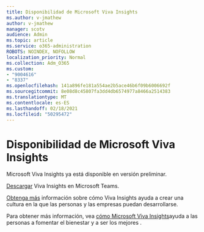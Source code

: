```yaml
---
title: Disponibilidad de Microsoft Viva Insights
ms.author: v-jmathew
author: v-jmathew
manager: scotv
audience: Admin
ms.topic: article
ms.service: o365-administration
ROBOTS: NOINDEX, NOFOLLOW
localization_priority: Normal
ms.collection: Adm_O365
ms.custom:
- "9004616"
- "8337"
ms.openlocfilehash: 141a896fe181a554ae2b5ace46b6f09b6006692f
ms.sourcegitcommit: 8e08d8c45807fa3dd4db6574977a8466a2514383
ms.translationtype: MT
ms.contentlocale: es-ES
ms.lasthandoff: 02/18/2021
ms.locfileid: "50295472"
---
```

# <a name="microsoft-viva-insights-availability"></a>Disponibilidad de Microsoft Viva Insights

Microsoft Viva Insights ya está disponible en versión preliminar.

[Descargar](https://aka.ms/InsightsDocumentation) Viva Insights en Microsoft Teams.

[Obtenga más](https://aka.ms/VivaInsights) información sobre cómo Viva Insights ayuda a crear una cultura en la que las personas y las empresas puedan desarrollarse.

Para obtener más información, vea [cómo Microsoft Viva Insights](https://techcommunity.microsoft.com/t5/microsoft-viva-blog/microsoft-viva-insights-helps-people-nurture-wellbeing-and-be/ba-p/2107010)ayuda a las personas a fomentar el bienestar y a ser los mejores .
